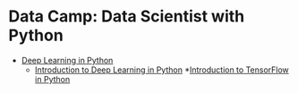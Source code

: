 # Data Camp: Data Scientist with Python

- [Deep Learning in Python](https://github.com/Yedam101/DataCamp/tree/master/Deep%20Learning%20in%20Python)
    * [Introduction to Deep Learning in Python](https://github.com/Yedam101/DataCamp/tree/master/Deep%20Learning%20in%20Python/Introduction%20to%20Deep%20Learning%20in%20Python)
    *[Introduction to TensorFlow in Python]()